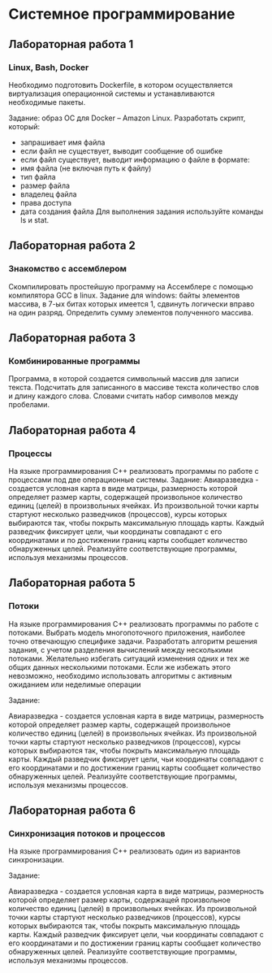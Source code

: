 # Системное программирование

## Лабораторная работа 1

### Linux, Bash, Docker

Необходимо подготовить Dockerfile, в котором осуществляется виртуализация операционной системы и устанавливаются необходимые пакеты. 

Задание: образ ОС для Docker – Amazon Linux. Разработать скрипт,
который:
* запрашивает имя файла
* если файл не существует, выводит сообщение об ошибке
* если файл существует, выводит информацию о файле в формате:
* имя файла (не включая путь к файлу)
* тип файла
* размер файла
* владелец файла
* права доступа
* дата создания файла
Для выполнения задания используйте команды ls и stat.

## Лабораторная работа 2

### Знакомство с ассемблером

Скомпилировать простейшую программу на Ассемблере с помощью компилятора GCC в linux.
Задание для windows: байты элементов массива, в 7-ых битах которых имеется 1, сдвинуть логически вправо на один разряд. Определить сумму элементов полученного массива.

## Лабораторная работа 3

### Комбинированные программы

Программа, в которой создается символьный массив для записи текста. Подсчитать для записанного в массиве текста количество слов и длину каждого слова. Словами считать набор символов между пробелами.

## Лабораторная работа 4

### Процессы

На языке программирования C++ реализовать программы по работе с процессами под две операционные системы. 
Задание:
Авиаразведка - создается условная карта в виде матрицы, размерность которой определяет размер карты, содержащей произвольное количество единиц (целей) в произвольных ячейках. Из произвольной точки карты стартуют несколько разведчиков (процессов), курсы которых выбираются так, чтобы покрыть максимальную площадь карты. Каждый разведчик фиксирует цели, чьи координаты совпадают с его координатами и по достижении границ карты сообщает количество обнаруженных целей. Реализуйте соответствующие программы, используя механизмы процессов.

## Лабораторная работа 5

### Потоки

На языке программирования C++ реализовать программы по работе с потоками. Выбрать модель многопоточного приложения, наиболее точно отвечающую специфике задачи. Разработать алгоритм решения задания, с учетом разделения вычислений между несколькими потоками. Желательно избегать ситуаций изменения одних и тех же общих данных несколькими потоками. Если же избежать этого невозможно, необходимо использовать алгоритмы с активным ожиданием или неделимые операции

Задание:

Авиаразведка - создается условная карта в виде матрицы, размерность которой определяет размер карты, содержащей произвольное количество единиц (целей) в произвольных ячейках. Из произвольной точки карты стартуют несколько разведчиков (процессов), курсы которых выбираются так, чтобы покрыть максимальную площадь карты. Каждый разведчик фиксирует цели, чьи координаты совпадают с его координатами и по достижении границ карты сообщает количество обнаруженных целей. Реализуйте соответствующие программы, используя механизмы процессов.

## Лабораторная работа 6

### Синхронизация потоков и процессов

На языке программирования C++ реализовать один из вариантов синхронизации. 

Задание:

Авиаразведка - создается условная карта в виде матрицы, размерность которой определяет размер карты, содержащей произвольное количество единиц (целей) в произвольных ячейках. Из произвольной точки карты стартуют несколько разведчиков (процессов), курсы которых выбираются так, чтобы покрыть максимальную площадь карты. Каждый разведчик фиксирует цели, чьи координаты совпадают с его координатами и по достижении границ карты сообщает количество обнаруженных целей. Реализуйте соответствующие программы, используя механизмы процессов.

